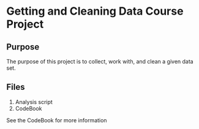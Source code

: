 
# Getting and Cleaning Data Course Project

## Purpose
The purpose of this project is to collect, work with, and clean a given data set.

## Files
1. Analysis script
2. CodeBook

See the CodeBook for more information


